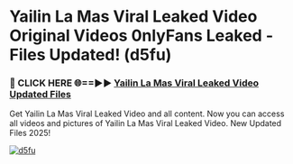 # Yailin La Mas Viral Leaked Video Original Videos 0nlyFans Leaked - Files Updated! (d5fu)

<h3>🔴 CLICK HERE 🌐==►► <a href="https://tinyurl.com/2wckxsce" rel="nofollow">Yailin La Mas Viral Leaked Video Updated Files</a></h3>

Get Yailin La Mas Viral Leaked Video and all content. Now you can access all videos and pictures of Yailin La Mas Viral Leaked Video. New Updated Files 2025!

[![d5fu](https://i.imgur.com/AFduVYN.gif)](https://tinyurl.com/2wckxsce)
